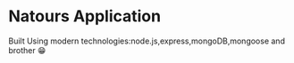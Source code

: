 # Natours Application

Built Using modern technologies:node.js,express,mongoDB,mongoose and brother 😁
